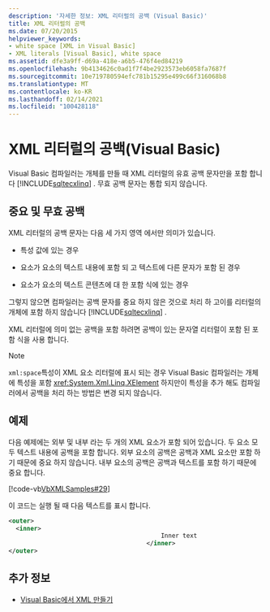 ```yaml
---
description: '자세한 정보: XML 리터럴의 공백 (Visual Basic)'
title: XML 리터럴의 공백
ms.date: 07/20/2015
helpviewer_keywords:
- white space [XML in Visual Basic]
- XML literals [Visual Basic], white space
ms.assetid: dfe3a9ff-d69a-418e-a6b5-476f4ed84219
ms.openlocfilehash: 9b4134626c0ad1f7f4be2923573eb6058fa7687f
ms.sourcegitcommit: 10e719780594efc781b15295e499c66f316068b8
ms.translationtype: MT
ms.contentlocale: ko-KR
ms.lasthandoff: 02/14/2021
ms.locfileid: "100428118"
---
```

# <a name="white-space-in-xml-literals-visual-basic"></a>XML 리터럴의 공백(Visual Basic)

Visual Basic 컴파일러는 개체를 만들 때 XML 리터럴의 유효 공백 문자만을 포함 합니다 [!INCLUDE[sqltecxlinq](~/includes/sqltecxlinq-md.md)] . 무효 공백 문자는 통합 되지 않습니다.  
  
## <a name="significant-and-insignificant-white-space"></a>중요 및 무효 공백  

 XML 리터럴의 공백 문자는 다음 세 가지 영역 에서만 의미가 있습니다.  
  
- 특성 값에 있는 경우  
  
- 요소가 요소의 텍스트 내용에 포함 되 고 텍스트에 다른 문자가 포함 된 경우  
  
- 요소가 요소의 텍스트 콘텐츠에 대 한 포함 식에 있는 경우  
  
 그렇지 않으면 컴파일러는 공백 문자를 중요 하지 않은 것으로 처리 하 고이를 리터럴의 개체에 포함 하지 않습니다 [!INCLUDE[sqltecxlinq](~/includes/sqltecxlinq-md.md)] .  
  
 XML 리터럴에 의미 없는 공백을 포함 하려면 공백이 있는 문자열 리터럴이 포함 된 포함 식을 사용 합니다.  
  
> [!NOTE]
> `xml:space`특성이 XML 요소 리터럴에 표시 되는 경우 Visual Basic 컴파일러는 개체에 특성을 포함 <xref:System.Xml.Linq.XElement> 하지만이 특성을 추가 해도 컴파일러에서 공백을 처리 하는 방법은 변경 되지 않습니다.  
  
## <a name="examples"></a>예제  

 다음 예제에는 외부 및 내부 라는 두 개의 XML 요소가 포함 되어 있습니다. 두 요소 모두 텍스트 내용에 공백을 포함 합니다. 외부 요소의 공백은 공백과 XML 요소만 포함 하기 때문에 중요 하지 않습니다. 내부 요소의 공백은 공백과 텍스트를 포함 하기 때문에 중요 합니다.  
  
 [!code-vb[VbXMLSamples#29](~/samples/snippets/visualbasic/VS_Snippets_VBCSharp/VbXMLSamples/VB/XMLSamples13.vb#29)]  
  
 이 코드는 실행 될 때 다음 텍스트를 표시 합니다.  
  
```xml  
<outer>  
  <inner>  
                                          Inner text  
                                      </inner>  
</outer>  
```  
  
## <a name="see-also"></a>추가 정보

- [Visual Basic에서 XML 만들기](creating-xml.md)
